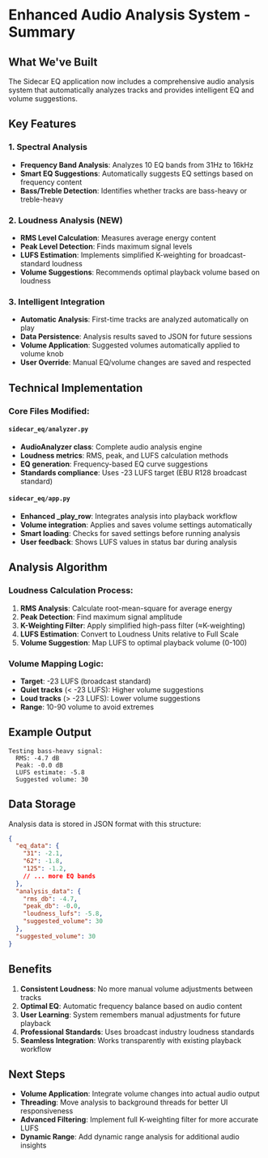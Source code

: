 # Enhanced Audio Analysis System - Summary

## What We've Built

The Sidecar EQ application now includes a comprehensive audio analysis system that automatically analyzes tracks and provides intelligent EQ and volume suggestions.

## Key Features

### 1. Spectral Analysis
- **Frequency Band Analysis**: Analyzes 10 EQ bands from 31Hz to 16kHz
- **Smart EQ Suggestions**: Automatically suggests EQ settings based on frequency content
- **Bass/Treble Detection**: Identifies whether tracks are bass-heavy or treble-heavy

### 2. Loudness Analysis (NEW)
- **RMS Level Calculation**: Measures average energy content
- **Peak Level Detection**: Finds maximum signal levels  
- **LUFS Estimation**: Implements simplified K-weighting for broadcast-standard loudness
- **Volume Suggestions**: Recommends optimal playback volume based on loudness

### 3. Intelligent Integration
- **Automatic Analysis**: First-time tracks are analyzed automatically on play
- **Data Persistence**: Analysis results saved to JSON for future sessions
- **Volume Application**: Suggested volumes automatically applied to volume knob
- **User Override**: Manual EQ/volume changes are saved and respected

## Technical Implementation

### Core Files Modified:

#### `sidecar_eq/analyzer.py`
- **AudioAnalyzer class**: Complete audio analysis engine
- **Loudness metrics**: RMS, peak, and LUFS calculation methods
- **EQ generation**: Frequency-based EQ curve suggestions
- **Standards compliance**: Uses -23 LUFS target (EBU R128 broadcast standard)

#### `sidecar_eq/app.py`  
- **Enhanced _play_row**: Integrates analysis into playback workflow
- **Volume integration**: Applies and saves volume settings automatically
- **Smart loading**: Checks for saved settings before running analysis
- **User feedback**: Shows LUFS values in status bar during analysis

## Analysis Algorithm

### Loudness Calculation Process:
1. **RMS Analysis**: Calculate root-mean-square for average energy
2. **Peak Detection**: Find maximum signal amplitude 
3. **K-Weighting Filter**: Apply simplified high-pass filter (≈K-weighting)
4. **LUFS Estimation**: Convert to Loudness Units relative to Full Scale
5. **Volume Suggestion**: Map LUFS to optimal playback volume (0-100)

### Volume Mapping Logic:
- **Target**: -23 LUFS (broadcast standard)
- **Quiet tracks** (< -23 LUFS): Higher volume suggestions
- **Loud tracks** (> -23 LUFS): Lower volume suggestions  
- **Range**: 10-90 volume to avoid extremes

## Example Output

```
Testing bass-heavy signal:
  RMS: -4.7 dB
  Peak: -0.0 dB  
  LUFS estimate: -5.8
  Suggested volume: 30
```

## Data Storage

Analysis data is stored in JSON format with this structure:
```json
{
  "eq_data": {
    "31": -2.1,
    "62": -1.8,
    "125": -1.2,
    // ... more EQ bands
  },
  "analysis_data": {
    "rms_db": -4.7,
    "peak_db": -0.0,
    "loudness_lufs": -5.8,
    "suggested_volume": 30
  },
  "suggested_volume": 30
}
```

## Benefits

1. **Consistent Loudness**: No more manual volume adjustments between tracks
2. **Optimal EQ**: Automatic frequency balance based on audio content  
3. **User Learning**: System remembers manual adjustments for future playback
4. **Professional Standards**: Uses broadcast industry loudness standards
5. **Seamless Integration**: Works transparently with existing playback workflow

## Next Steps

- **Volume Application**: Integrate volume changes into actual audio output
- **Threading**: Move analysis to background threads for better UI responsiveness
- **Advanced Filtering**: Implement full K-weighting filter for more accurate LUFS
- **Dynamic Range**: Add dynamic range analysis for additional audio insights